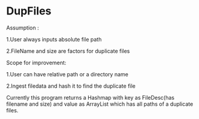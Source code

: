 # DupFiles

Assumption :

1.User always inputs absolute file path

2.FileName and size are factors for duplicate files

Scope for improvement:

1.User can have relative path or a directory name

2.Ingest filedata and hash it to find the duplicate file

Currently this program returns a Hashmap with key as FileDesc(has filename and size) and value as ArrayList which has all paths of a duplicate files.

